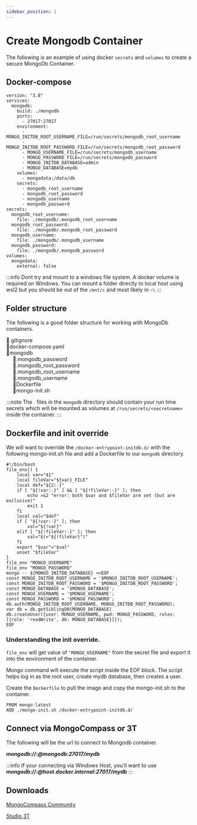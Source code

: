 ```yaml
---
sidebar_position: 1
---
```


# Create Mongodb Container

The following is an example of using docker `secrets` and `volumes` to create a secure MongoDb Container.

## Docker-compose

```docker
version: "3.8"
services:
  mongodb:
    build: ./mongodb
    ports:
      - 27017:27017
    environment:
      - MONGO_INITDB_ROOT_USERNAME_FILE=/run/secrets/mongodb_root_username
      - MONGO_INITDB_ROOT_PASSWORD_FILE=/run/secrets/mongodb_root_password
      - MONGO_USERNAME_FILE=/run/secrets/mongodb_username
      - MONGO_PASSWORD_FILE=/run/secrets/mongodb_password
      - MONGO_INITDB_DATABASE=admin
      - MONGO_DATABASE=mydb
    volumes:
      - mongodata:/data/db
    secrets:
      - mongodb_root_username
      - mongodb_root_password
      - mongodb_username
      - mongodb_password
secrets:
  mongodb_root_username:
    file: ./mongodb/.mongodb_root_username
  mongodb_root_password:
    file: ./mongodb/.mongodb_root_password
  mongodb_username:
    file: ./mongodb/.mongodb_username
  mongodb_password:
    file: ./mongodb/.mongodb_password
volumes:
  mongodata:
    external: false

```

:::info
Dont try and mount to a windows file system. A docker volume is required on Windows. You can mount a folder directly to local host using wsl2 but you should be out of the `/mnt/c` and most likely in `~\`
:::

## Folder structure

The following is a good folder structure for working with MongoDb containers.

📝.gitignore \
📝docker-compose.yaml\
📁mongodb \
&emsp; 📝.mongodb_password\
&emsp; 📝.mongodb_root_password\
&emsp; 📝.mongodb_root_username\
&emsp; 📝.mongodb_username\
&emsp; 📝Dockerfile\
&emsp; 📝mongo-init.sh

:::note
The . files in the `mongodb` directory should contain your run time secrets which will be mounted as volumes at `/run/secrets/<secretname>` inside the container.
:::

## Dockerfile and init override

We will want to override the `/docker-entrypoint-initdb.d/` with the following mongo-init.sh file and add a Dockerfile to our `mongodb` directory.

```shell
#!/bin/bash
file_env() {
    local var="$1"
    local fileVar="${var}_FILE"
    local def="${2:-}"
    if [ "${!var:-}" ] && [ "${!fileVar:-}" ]; then
        echo >&2 "error: both $var and $fileVar are set (but are exclusive)"
        exit 1
    fi
    local val="$def"
    if [ "${!var:-}" ]; then
        val="${!var}"
    elif [ "${!fileVar:-}" ]; then
        val="$(<"${!fileVar}")"
    fi
    export "$var"="$val"
    unset "$fileVar"
}
file_env "MONGO_USERNAME"
file_env "MONGO_PASSWORD"
mongo -- ${MONGO_INITDB_DATABASE} <<EOF
const MONGO_INITDB_ROOT_USERNAME = '$MONGO_INITDB_ROOT_USERNAME';
const MONGO_INITDB_ROOT_PASSWORD = '$MONGO_INITDB_ROOT_PASSWORD';
const MONGO_DATABASE = '$MONGO_DATABASE';
const MONGO_USERNAME = '$MONGO_USERNAME';
const MONGO_PASSWORD = '$MONGO_PASSWORD';
db.auth(MONGO_INITDB_ROOT_USERNAME, MONGO_INITDB_ROOT_PASSWORD);
var db = db.getSiblingDB(MONGO_DATABASE)
db.createUser({user: MONGO_USERNAME, pwd: MONGO_PASSWORD, roles: [{role: 'readWrite', db: MONGO_DATABASE}]});
EOF
```

### Understanding the init override.

`file_env` will get value of `"MONGO_USERNAME"` from the secret file and export it into the environment of the container.

Mongo command will execute the script inside the EOF block. The script helps log in as the root user, create mydb database, then creates a user.

Create the `Dockerfile` to pull the image and copy the mongo-init.sh to the container.

```docker
FROM mongo:latest
ADD ./mongo-init.sh /docker-entrypoint-initdb.d/
```

## Connect via MongoCompass or 3T

The following will be the url to connect to Mongodb container.

***mongodb://<username>:<password>@mongodb:27017/mydb***

:::info
If your connecting via Windows Host, you'll want to use
***mongodb://<username>:<password>@host.docker.internal:27017/mydb***
:::


## Downloads

[MongoCompass Community](https://www.mongodb.com/products/compass)

[Studio 3T](https://studio3t.com/?keyword=%2Bmongo%20%2Bdb%20%2Btools&msclkid=401fca2b8e141188f510a869265fab2c&utm_source=bing&utm_medium=cpc&utm_campaign=GS%20%7C%20Generic%20%7C%20US&utm_term=%2Bmongo%20%2Bdb%20%2Btools&utm_content=MongoDB%20Tools%20%28broad%29)
